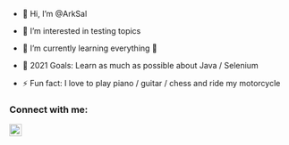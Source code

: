 - 👋 Hi, I’m @ArkSal

- 👀 I’m interested in testing topics
- 🌱 I’m currently learning everything 🤣
- 🥅 2021 Goals: Learn as much as possible about Java / Selenium
- ⚡ Fun fact: I love to play piano / guitar / chess and ride my motorcycle



### Connect with me:
[<img align="left" alt="LinkedIn" width="22px" src="https://upload.wikimedia.org/wikipedia/commons/e/e9/Linkedin_icon.svg" />][linkedin]

<br />


<!---
ArkSal/ArkSal is a ✨ special ✨ repository because its `README.md` (this file) appears on your GitHub profile.
You can click the Preview link to take a look at your changes.
--->



[linkedin]: https://www.linkedin.com/in/arkadiusz-salega
